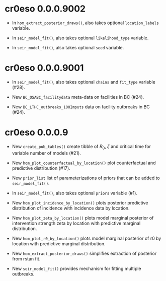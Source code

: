 # cr0eso 0.0.0.9002

* In `hom_extract_posterior_draws()`, also takes optional `location_labels` variable.

* In `seir_model_fit()`, also takes optional `likelihood_type` variable.

* In `seir_model_fit()`, also takes optional `seed` variable.


# cr0eso 0.0.0.9001

* In `seir_model_fit()`, also takes optional `chains` and `fit_type` variable (#28).

* New `BC_OSABC_facilitydata` meta-data on facilities in BC (#24).

* New `BC_LTHC_outbreaks_100Imputs` data on facility outbreaks in BC (#24).

# cr0eso 0.0.0.9

* New `create_pub_tables()` create tibble of $R_0$, $\zeta$ and critical time for variable number of models (#21).

* New `hom_plot_counterfactual_by_location()` plot counterfactual and predictive distribution (#17).

* New `prior_list` list of parameterizations of priors that can be added to `seir_model_fit()`. 

* In `seir_model_fit()`, also takes optional `priors` variable (#1).

* New `hom_plot_incidence_by_location()` plots posterior predictive distribution of incidence with incidence data by location.

* New `hom_plot_zeta_by_location()` plots model marginal posterior of intervention strength zeta by location with predictive marginal distribution.

* New `hom_plot_r0_by_location()` plots model marginal posterior of r0 by location with predictive marginal distribution.

* New `hom_extract_posterior_draws()` simplifies extraction of posterior from rstan fit.

* New `seir_model_fit()` provides mechanism for fitting multiple outbreaks.
